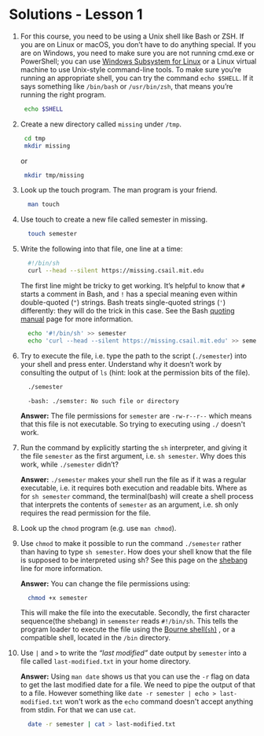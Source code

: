 # Solutions - Lesson 1

1. For this course, you need to be using a Unix shell like Bash or ZSH. If you are on Linux or macOS, you don’t have to do anything special. If you are on Windows, you need to make sure you are not running cmd.exe or PowerShell; you can use [Windows Subsystem for Linux](https://docs.microsoft.com/en-us/windows/wsl/) or a Linux virtual machine to use Unix-style command-line tools. To make sure you’re running an appropriate shell, you can try the command `echo $SHELL`. If it says something like `/bin/bash` or `/usr/bin/zsh`, that means you’re running the right program.
      ```sh
       echo $SHELL
      ```

2. Create a new directory called `missing` under `/tmp`.
      ```sh
       cd tmp
       mkdir missing
      ```
      or
      ```sh
       mkdir tmp/missing
      ```

3. Look up the touch program. The man program is your friend.
      ```sh
        man touch
      ```

4. Use touch to create a new file called semester in missing.
      ```sh
        touch semester
      ```

5. Write the following into that file, one line at a time:
    ```sh
      #!/bin/sh
      curl --head --silent https://missing.csail.mit.edu
    ```
    The first line might be tricky to get working. It’s helpful to know that `#` starts a comment in Bash, and `!` has a special meaning even within double-quoted (`"`) strings. Bash treats single-quoted strings (`'`) differently: they will do the trick in this case. See the Bash [quoting manual](https://www.gnu.org/software/bash/manual/html_node/Quoting.html) page for more information.
      ```sh
        echo '#!/bin/sh' >> semester
        echo 'curl --head --silent https://missing.csail.mit.edu' >> semester
      ```

6. Try to execute the file, i.e. type the path to the script (`./semester`) into your shell and press enter. Understand why it doesn’t work by consulting the output of `ls` (hint: look at the permission bits of the file).
      ```sh
        ./semester
      ```
      ```console
        -bash: ./semster: No such file or directory
      ```
    **Answer:** The file permissions for `semester` are `-rw-r--r--` which means that this file is not executable. So trying to executing using `./` doesn't work.

7. Run the command by explicitly starting the `sh` interpreter, and giving it the file `semester` as the first argument, i.e. `sh semester`. Why does this work, while `./semester` didn’t?

    **Answer:** `./semester` makes your shell run the file as if it was a regular executable, i.e. it requires both execution and readable bits. Where as for `sh semester` command, the terminal(bash) will create a shell process that interprets the contents of `semester` as an argument, i.e. sh only requires the read permission for the file.

8. Look up the `chmod` program (e.g. use `man chmod`).

9. Use `chmod` to make it possible to run the command `./semester` rather than having to type `sh semester`. How does your shell know that the file is supposed to be interpreted using sh? See this page on the [shebang](https://en.wikipedia.org/wiki/Shebang_(Unix)) line for more information.

    **Answer:** You can change the file permissions using:
      ```sh
        chmod +x semester
      ```
      This will make the file into the executable. Secondly, the first character sequence(the shebang) in `sememster` reads `#!/bin/sh`. This tells the program loader to execute the file using the [Bourne shell(`sh`)](https://en.wikipedia.org/wiki/Bourne_shell)
      , or a compatible shell, located in the `/bin` directory.

9. Use `|` and `>` to write the *“last modified”* date output by `semester` into a file called `last-modified.txt` in your home directory.

    **Answer:** Using `man date` shows us that you can use the `-r` flag on data to get the last modified date for a file. We need to pipe the output of that to a file. However something like `date -r semester | echo > last-modified.txt` won't work as the `echo` command doesn't accept anything from stdin. For that we can use `cat`.

      ```sh
        date -r semester | cat > last-modified.txt
      ```




